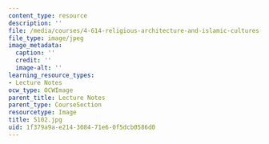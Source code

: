 ```yaml
---
content_type: resource
description: ''
file: /media/courses/4-614-religious-architecture-and-islamic-cultures-fall-2002/1f379a9ae214308471e60f5dcb0586d0_5102.jpg
file_type: image/jpeg
image_metadata:
  caption: ''
  credit: ''
  image-alt: ''
learning_resource_types:
- Lecture Notes
ocw_type: OCWImage
parent_title: Lecture Notes
parent_type: CourseSection
resourcetype: Image
title: 5102.jpg
uid: 1f379a9a-e214-3084-71e6-0f5dcb0586d0
---
```

